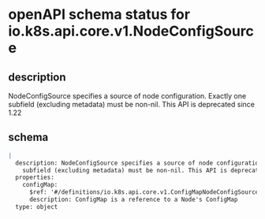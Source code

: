 # openAPI schema status for io.k8s.api.core.v1.NodeConfigSource

## description

NodeConfigSource specifies a source of node configuration. Exactly one subfield (excluding metadata) must be non-nil. This API is deprecated since 1.22

## schema

```yaml
|
  description: NodeConfigSource specifies a source of node configuration. Exactly one
    subfield (excluding metadata) must be non-nil. This API is deprecated since 1.22
  properties:
    configMap:
      $ref: '#/definitions/io.k8s.api.core.v1.ConfigMapNodeConfigSource'
      description: ConfigMap is a reference to a Node's ConfigMap
  type: object

```
